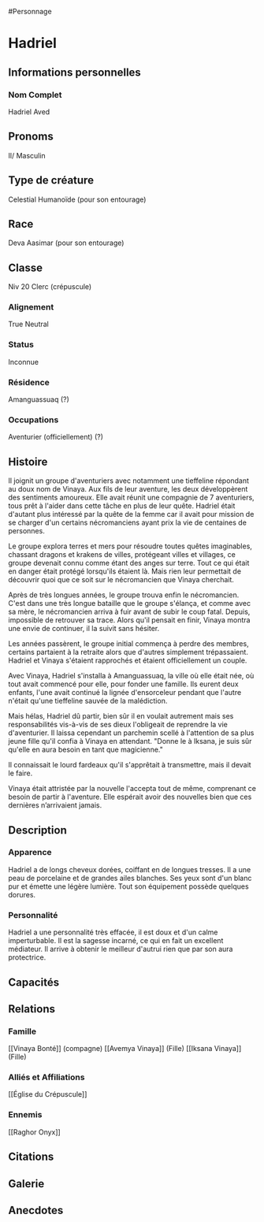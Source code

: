 #Personnage 

# Hadriel

## Informations personnelles
### Nom Complet
Hadriel Aved
## Pronoms
Il/ Masculin
## Type de créature
Celestial
Humanoïde (pour son entourage)
## Race
Deva
Aasimar (pour son entourage)
## Classe
Niv 20 Clerc (crépuscule)
### Alignement
True Neutral
### Status
Inconnue

### Résidence
Amanguassuaq (?)
### Occupations
Aventurier (officiellement)
(?)
## Histoire

Il joignit un groupe d'aventuriers avec notamment une tieffeline répondant au doux nom de Vinaya. Aux fils de leur aventure, les deux développèrent des sentiments amoureux.
Elle avait réunit une compagnie de 7 aventuriers, tous prêt à l'aider dans cette tâche en plus de leur quête. 
Hadriel était d'autant plus intéressé par la quête de la femme car il avait pour mission de se charger d'un certains nécromanciens ayant prix la vie de centaines de personnes.

Le groupe explora terres et mers pour résoudre toutes quêtes imaginables, chassant dragons et krakens de villes, protégeant villes et villages, ce groupe devenait connu comme étant des anges sur terre. Tout ce qui était en danger était protégé lorsqu'ils étaient là.
Mais rien leur permettait de découvrir quoi que ce soit sur le nécromancien que Vinaya cherchait.

Après de très longues années, le groupe trouva enfin le nécromancien.
C'est dans une très longue bataille que le groupe s'élança, et comme avec sa mère, le nécromancien arriva à fuir avant de subir le coup fatal. Depuis, impossible de retrouver sa trace.
Alors qu'il pensait en finir, Vinaya montra une envie de continuer, il la suivit sans hésiter.

Les années passèrent, le groupe initial commença à perdre des membres, certains partaient à la retraite alors que d'autres simplement trépassaient.
Hadriel et Vinaya s'étaient rapprochés et étaient officiellement un couple.

Avec Vinaya, Hadriel s'installa à Amanguassuaq, la ville où elle était née, où tout avait commencé pour elle, pour fonder une famille.
Ils eurent deux enfants, l'une avait continué la lignée d'ensorceleur pendant que l'autre n'était qu'une tieffeline sauvée de la malédiction.

Mais hélas, Hadriel dû partir, bien sûr il en voulait autrement mais ses responsabilités vis-à-vis de ses dieux l'obligeait de reprendre la vie d'aventurier. Il laissa cependant un parchemin scellé à l'attention de sa plus jeune fille qu'il confia à Vinaya en attendant.
"Donne le à Iksana, je suis sûr qu'elle en aura besoin en tant que magicienne."

Il connaissait le lourd fardeaux qu'il s'apprêtait à transmettre, mais il devait le faire.

Vinaya était attristée par la nouvelle l'accepta tout de même, comprenant ce besoin de partir à l'aventure. Elle espérait avoir des nouvelles bien que ces dernières n’arrivaient jamais. 

## Description
### Apparence
Hadriel a de longs cheveux dorées, coiffant en de longues tresses. Il a une peau de porcelaine et de grandes ailes blanches.
Ses yeux sont d'un blanc pur et émette une légère lumière.
Tout son équipement possède quelques dorures.
### Personnalité
Hadriel a une personnalité très effacée, il est doux et d'un calme imperturbable.
Il est la sagesse incarné, ce qui en fait un excellent médiateur.
Il arrive à obtenir le meilleur d'autrui rien que par son aura protectrice. 
## Capacités

## Relations
### Famille
[[Vinaya Bonté]] (compagne)
[[Avemya Vinaya]] (Fille)
[[Iksana Vinaya]] (Fille)

### Alliés et Affiliations
[[Église du Crépuscule]]
### Ennemis
[[Raghor Onyx]]

## Citations

## Galerie

## Anecdotes